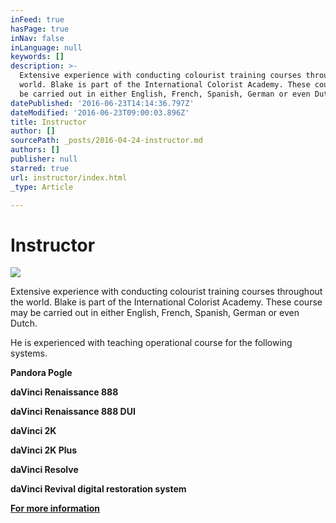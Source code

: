 ```yaml
---
inFeed: true
hasPage: true
inNav: false
inLanguage: null
keywords: []
description: >-
  Extensive experience with conducting colourist training courses throughout the
  world. Blake is part of the International Colorist Academy. These course may
  be carried out in either English, French, Spanish, German or even Dutch.
datePublished: '2016-06-23T14:14:36.797Z'
dateModified: '2016-06-23T09:00:03.896Z'
title: Instructor
author: []
sourcePath: _posts/2016-04-24-instructor.md
authors: []
publisher: null
starred: true
url: instructor/index.html
_type: Article

---
```

# Instructor
![](https://the-grid-user-content.s3-us-west-2.amazonaws.com/81ae2cef-007e-4137-a0b5-142addbe7c36.jpg)

Extensive experience with conducting colourist training courses throughout the world. Blake is part of the International Colorist Academy. These course may be carried out in either English, French, Spanish, German or even Dutch.

He is experienced with teaching operational course for the following systems.

**Pandora Pogle**

**daVinci Renaissance 888**

**daVinci Renaissance 888 DUI**

**daVinci 2K**

**daVinci 2K Plus**

**daVinci Resolve**

**daVinci Revival digital restoration system**

********[For more information][0]********

[0]: %20mailto:%20blake@blake-jones.com